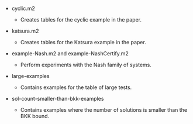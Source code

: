  * cyclic.m2
     * Creates tables for the cyclic example in the paper.

 * katsura.m2
     * Creates tables for the Katsura example in the paper.

 * example-Nash.m2 and example-NashCertify.m2
     * Perform experiments with the Nash family of systems.

 * large-examples
     * Contains examples for the table of large tests.

 * sol-count-smaller-than-bkk-examples
     * Contains examples where the number of solutions is smaller than the BKK bound.
